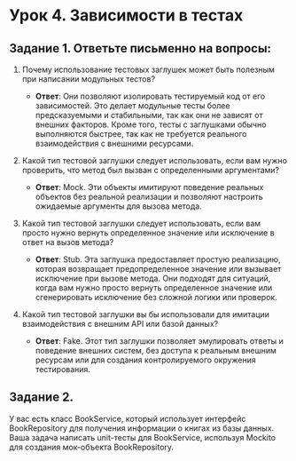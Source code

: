 # Урок 4. Зависимости в тестах

## Задание 1. Ответьте письменно на вопросы:

1. Почему использование тестовых заглушек может быть полезным при написании модульных тестов?
    - **Ответ**: Они позволяют изолировать тестируемый код от его зависимостей. Это делает модульные тесты более предсказуемыми и стабильными, так как они не зависят от внешних факторов. Кроме того, тесты с заглушками обычно выполняются быстрее, так как не требуется реального взаимодействия с внешними ресурсами.

2. Какой тип тестовой заглушки следует использовать, если вам нужно проверить, что метод был вызван с определенными аргументами?
    - **Ответ**: Mock. Эти объекты имитируют поведение реальных объектов без реальной реализации и позволяют настроить ожидаемые аргументы для вызова метода.

3. Какой тип тестовой заглушки следует использовать, если вам просто нужно вернуть определенное значение или исключение в ответ на вызов метода?
    - **Ответ**: Stub. Эта заглушка предоставляет простую реализацию, которая возвращает предопределенное значение или вызывает исключение при вызове метода. Они подходят для ситуаций, когда вам нужно просто вернуть определенное значение или сгенерировать исключение без сложной логики или проверок.

4. Какой тип тестовой заглушки вы бы использовали для имитации взаимодействия с внешним API или базой данных?
    - **Ответ**: Fake. Этот тип заглушки позволяет эмулировать ответы и поведение внешних систем, без доступа к реальным внешним ресурсам или для создания контролируемого окружения тестирования.

## Задание 2.

У вас есть класс BookService, который использует интерфейс BookRepository для получения информации о книгах из базы данных. Ваша задача написать unit-тесты для BookService, используя Mockito для создания мок-объекта BookRepository.
